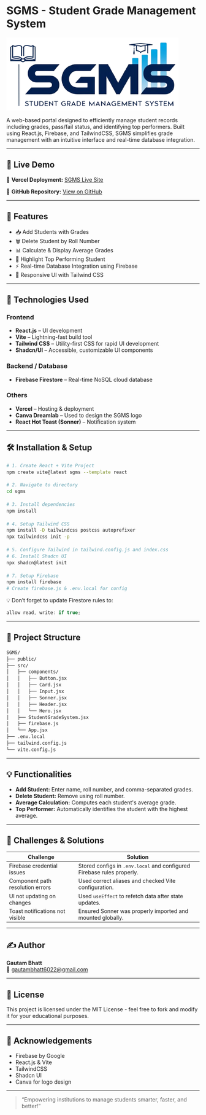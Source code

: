 # SGMS - Student Grade Management System

![SGMS Logo](./public/logo.png)

A web-based portal designed to efficiently manage student records including grades, pass/fail status, and identifying top performers. Built using React.js, Firebase, and TailwindCSS, SGMS simplifies grade management with an intuitive interface and real-time database integration.

---

## 🚀 Live Demo

🔗 **Vercel Deployment:** [SGMS Live Site](https://sgms-student-grades-management-system.vercel.app/)

🔗 **GitHub Repository:** [View on GitHub](https://github.com/gautambhattcse/SGMS-Student_Grades_Management_System)

---

## 📌 Features

- 📥 Add Students with Grades
- 🗑️ Delete Student by Roll Number
- 📊 Calculate & Display Average Grades
- 🏅 Highlight Top Performing Student
- ⚡ Real-time Database Integration using Firebase
- 📱 Responsive UI with Tailwind CSS

---

## 🧱 Technologies Used

### Frontend
- **React.js** – UI development
- **Vite** – Lightning-fast build tool
- **Tailwind CSS** – Utility-first CSS for rapid UI development
- **Shadcn/UI** – Accessible, customizable UI components

### Backend / Database
- **Firebase Firestore** – Real-time NoSQL cloud database

### Others
- **Vercel** – Hosting & deployment
- **Canva Dreamlab** – Used to design the SGMS logo
- **React Hot Toast (Sonner)** – Notification system

---

## 🛠️ Installation & Setup

```bash
# 1. Create React + Vite Project
npm create vite@latest sgms --template react

# 2. Navigate to directory
cd sgms

# 3. Install dependencies
npm install

# 4. Setup Tailwind CSS
npm install -D tailwindcss postcss autoprefixer
npx tailwindcss init -p

# 5. Configure Tailwind in tailwind.config.js and index.css
# 6. Install Shadcn UI
npx shadcn@latest init

# 7. Setup Firebase
npm install firebase
# Create firebase.js & .env.local for config
```

💡 Don’t forget to update Firestore rules to:
```js
allow read, write: if true;
```

---

## 🧩 Project Structure

```bash
SGMS/
├── public/
├── src/
│   ├── components/
│   │   ├── Button.jsx
│   │   ├── Card.jsx
│   │   ├── Input.jsx
│   │   ├── Sonner.jsx
│   │   ├── Header.jsx
│   │   └── Hero.jsx
│   ├── StudentGradeSystem.jsx
│   ├── firebase.js
│   └── App.jsx
├── .env.local
├── tailwind.config.js
└── vite.config.js
```

---

## 💡 Functionalities

- **Add Student:** Enter name, roll number, and comma-separated grades.
- **Delete Student:** Remove using roll number.
- **Average Calculation:** Computes each student's average grade.
- **Top Performer:** Automatically identifies the student with the highest average.

---

## 🧩 Challenges & Solutions

| Challenge                         | Solution                                                                 |
|----------------------------------|--------------------------------------------------------------------------|
| Firebase credential issues       | Stored configs in `.env.local` and configured Firebase rules properly.  |
| Component path resolution errors | Used correct aliases and checked Vite configuration.                     |
| UI not updating on changes       | Used `useEffect` to refetch data after state updates.                    |
| Toast notifications not visible  | Ensured Sonner was properly imported and mounted globally.               |

---

## ✍️ Author

**Gautam Bhatt**  
📧 gautambhatt6022@gmail.com  


---

## 📄 License

This project is licensed under the MIT License - feel free to fork and modify it for your educational purposes.

---

## 🙌 Acknowledgements

- Firebase by Google
- React.js & Vite
- TailwindCSS
- Shadcn UI
- Canva for logo design

---

> “Empowering institutions to manage students smarter, faster, and better!”

```
